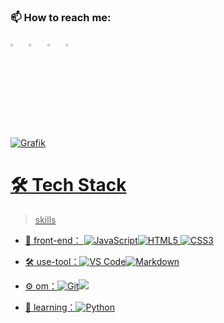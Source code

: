 ### 📫 How to reach me:
[<img src="https://upload.wikimedia.org/wikipedia/commons/8/83/Steam_icon_logo.svg" width="3.5%"/>](https://steamcommunity.com/id/STEAMNAMEE/)  &nbsp; [<img src="https://github.com/sciencepal/sciencepal/blob/master/assets/discord-round.svg" width="3.5%"/>](MYDISCORDGG)  &nbsp; [<img src="https://img.icons8.com/fluent/48/000000/instagram-new.png" width="3.5%"/>](INSTAURL)  &nbsp; <a href="mailto:MYYYGMAIL@gmail.com"> <img src="https://img.icons8.com/fluent/48/000000/gmail.png" width="3.5%"/>


![Grafik](https://camo.githubusercontent.com/992babdffd8c74a1502de375fbdf7e4d54773242/68747470733a2f2f6d656469612e67697068792e636f6d2f6d656469612f53576f536b4e36447854737a71494b4571762f67697068792e676966)









  
  
  # 🛠 Tech Stack

> skills

- 👯 front-end： ![JavaScript](https://img.shields.io/badge/-JavaScript-yellow?style=flat-circle&logo=javascript)![HTML5](https://img.shields.io/badge/-HTML5-yellow?style=flat-circle&logo=html5) ![CSS3](https://img.shields.io/badge/-CSS3-yellow?style=flat-circle&logo=css3)

- :hammer_and_wrench: use-tool：![VS Code](https://img.shields.io/badge/-VSCode-blue?style=flat-circle&logo=VSCode)![Markdown](https://img.shields.io/badge/-Markdown-black?style=flat-circle&logo=markdown)

- ⚙️ om：![Git](https://img.shields.io/badge/-Git-yellow?style=flat-circle&logo=git)![](https://img.shields.io/badge/-GitHub-black?style=flat-circle&logo=GitHub)


- 🌱 learning：![Python](https://img.shields.io/badge/-Python-yellow?style=flat-circle&logo=Python)


 
